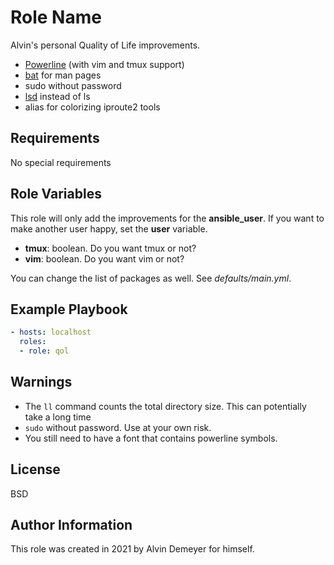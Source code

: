Role Name
=========

Alvin's personal Quality of Life improvements.

* [Powerline](https://powerline.readthedocs.io/en/latest/) (with vim and tmux support)
* [bat](https://github.com/sharkdp/bat) for man pages
* sudo without password
* [lsd](https://github.com/Peltoche/lsd) instead of ls
* alias for colorizing iproute2 tools

Requirements
------------

No special requirements

Role Variables
--------------

This role will only add the improvements for the **ansible_user**. If you want to make another user happy, set the **user** variable.

* **tmux**: boolean. Do you want tmux or not?
* **vim**: boolean. Do you want vim or not?

You can change the list of packages as well. See *defaults/main.yml*.


Example Playbook
----------------

```YAML
- hosts: localhost
  roles:
  - role: qol
```

Warnings
--------

* The `ll` command counts the total directory size. This can potentially take a long time
* `sudo` without password. Use at your own risk.
* You still need to have a font that contains powerline symbols.

License
-------

BSD

Author Information
------------------

This role was created in 2021 by Alvin Demeyer for himself.
